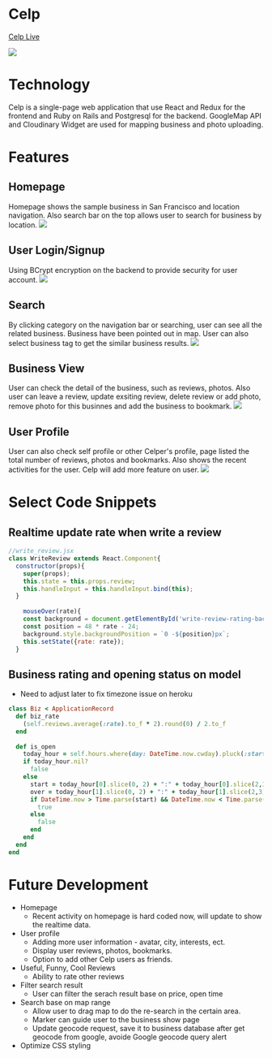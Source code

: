 # Celp

[Celp Live](https://celp.herokuapp.com/#/)

![](https://res.cloudinary.com/ddwejrtgh/image/upload/v1518214037/celp/Screenshot_from_2018-02-09_14-05-46_z1yw1m.png)


# Technology

Celp is a single-page web application that use React and Redux for the frontend and Ruby on Rails and Postgresql for the backend. GoogleMap API and Cloudinary Widget are used for mapping business and photo uploading.

# Features
## Homepage 
Homepage shows the sample business in San Francisco and location navigation. Also search bar on the top allows user to search for business by location. 
![](http://res.cloudinary.com/ddwejrtgh/image/upload/v1518214712/celp/Screenshot_from_2018-02-09_14-18-12_yknmtz.png)

## User Login/Signup
Using BCrypt encryption on the backend to provide security for user account. 
![](http://res.cloudinary.com/ddwejrtgh/image/upload/v1518214973/celp/Screenshot_from_2018-02-09_14-22-23_dygthy.png)

## Search
By clicking category on the navigation bar or searching, user can see all the related business. Business have been pointed out in map. User can also select business tag to get the similar business results.
![](http://res.cloudinary.com/ddwejrtgh/image/upload/v1518215120/celp/Screenshot_from_2018-02-09_14-25-02_u5l3uv.png)

## Business View
User can check the detail of the business, such as reviews, photos. Also user can leave a review, update exsiting review, delete review or add photo, remove photo for this businnes and add the business to bookmark. 
![](http://res.cloudinary.com/ddwejrtgh/image/upload/v1518215492/celp/Screenshot_from_2018-02-09_14-31-10_ybw7yx.png)

## User Profile
User can also check self profile or other Celper's profile, page listed the total number of reviews, photos and bookmarks. Also shows the recent activities for the user. Celp will add more feature on user.
![](http://res.cloudinary.com/ddwejrtgh/image/upload/v1518215858/celp/Screenshot_from_2018-02-09_14-37-21_o9rikx.png)

# Select Code Snippets

## Realtime update rate when write a review

```js
//write_review.jsx
class WriteReview extends React.Component{
  constructor(props){
    super(props);
    this.state = this.props.review;
    this.handleInput = this.handleInput.bind(this);
  }
  
    mouseOver(rate){
    const background = document.getElementById('write-review-rating-background');
    const position = 48 * rate - 24;
    background.style.backgroundPosition = `0 -${position}px`;
    this.setState({rate: rate});
  }
```

## Business rating and opening status on model
* Need to adjust later to fix timezone issue on heroku
```ruby
class Biz < ApplicationRecord
  def biz_rate
    (self.reviews.average(:rate).to_f * 2).round(0) / 2.to_f
  end
  
  def is_open
    today_hour = self.hours.where(day: DateTime.now.cwday).pluck(:start, :end)[0]
    if today_hour.nil?
      false
    else
      start = today_hour[0].slice(0, 2) + ":" + today_hour[0].slice(2,3)
      over = today_hour[1].slice(0, 2) + ":" + today_hour[1].slice(2,3)
      if DateTime.now > Time.parse(start) && DateTime.now < Time.parse(over)
        true
      else
        false
      end
    end
  end
end
```
# Future Development
* Homepage
  * Recent activity on homepage is hard coded now, will update to show the realtime data.
* User profile
  * Adding more user information - avatar, city, interests, ect.
  * Display user reviews, photos, bookmarks.
  * Option to add other Celp users as friends.
* Useful, Funny, Cool Reviews
  * Ability to rate other reviews
* Filter search result
  * User can filter the serach result base on price, open time
* Search base on map range
  * Allow user to drag map to do the re-search in the certain area.
  * Marker can guide user to the business show page
  * Update geocode request, save it to business database after get geocode from google, avoide Google geocode query alert
* Optimize CSS styling

